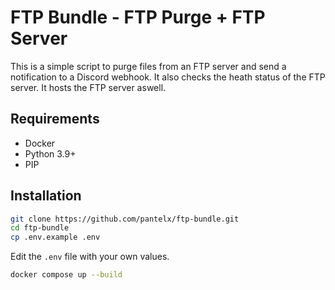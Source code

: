 # FTP Bundle - FTP Purge + FTP Server

This is a simple script to purge files from an FTP server and send a notification to a Discord webhook. It also checks the heath status of the FTP server. It hosts the FTP server aswell.

## Requirements

- Docker
- Python 3.9+
- PIP

## Installation

```bash
git clone https://github.com/pantelx/ftp-bundle.git
cd ftp-bundle
cp .env.example .env
```

Edit the `.env` file with your own values.

```bash
docker compose up --build
```

